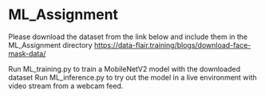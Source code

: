 # ML_Assignment

Please download the dataset from the link below and include them in the ML_Assignment directory
https://data-flair.training/blogs/download-face-mask-data/

Run ML_training.py to train a MobileNetV2 model with the downloaded dataset
Run ML_inference.py to try out the model in a live environment with video stream from a webcam feed.
